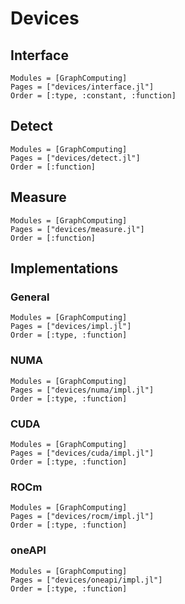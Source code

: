 # Devices

## Interface
```@autodocs
Modules = [GraphComputing]
Pages = ["devices/interface.jl"]
Order = [:type, :constant, :function]
```

## Detect
```@autodocs
Modules = [GraphComputing]
Pages = ["devices/detect.jl"]
Order = [:function]
```

## Measure
```@autodocs
Modules = [GraphComputing]
Pages = ["devices/measure.jl"]
Order = [:function]
```

## Implementations

### General
```@autodocs
Modules = [GraphComputing]
Pages = ["devices/impl.jl"]
Order = [:type, :function]
```

### NUMA
```@autodocs
Modules = [GraphComputing]
Pages = ["devices/numa/impl.jl"]
Order = [:type, :function]
```

### CUDA
```@autodocs
Modules = [GraphComputing]
Pages = ["devices/cuda/impl.jl"]
Order = [:type, :function]
```

### ROCm
```@autodocs
Modules = [GraphComputing]
Pages = ["devices/rocm/impl.jl"]
Order = [:type, :function]
```

### oneAPI
```@autodocs
Modules = [GraphComputing]
Pages = ["devices/oneapi/impl.jl"]
Order = [:type, :function]
```
